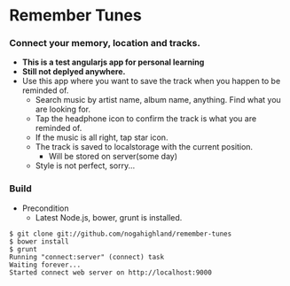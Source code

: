 # Remember Tunes
### Connect your memory, location and tracks.
- **This is a test angularjs app for personal learning**
- **Still not deplyed anywhere.**
- Use this app where you want to save the track when you happen to be reminded of.
  - Search music by artist name, album name, anything. Find what you are looking for.
  - Tap the headphone icon to confirm the track is what you are reminded of.
  - If the music is all right, tap star icon.
  - The track is saved to localstorage with the current position.
    - Will be stored on server(some day)
  - Style is not perfect, sorry...

### Build
- Precondition
  - Latest Node.js, bower, grunt is installed.

```
$ git clone git://github.com/nogahighland/remember-tunes
$ bower install
$ grunt
Running "connect:server" (connect) task
Waiting forever...
Started connect web server on http://localhost:9000
```

